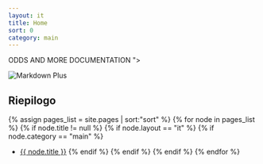 ```yaml
---
layout: it
title: Home
sort: 0
category: main
---
```

<p class="
 <font size="5"> ODDS AND MORE DOCUMENTATION</font> ">
   

</p>


![Markdown Plus]({{site.baseurl}}/public/logo.png)







## Riepilogo

{% assign pages_list = site.pages | sort:"sort" %}
    {% for node in pages_list %}
    {% if node.title != null %}
    {% if node.layout == "it" %}
    {% if node.category == "main" %}
  * <a class="link-detail"
      href="{{site.baseurl}}{{ node.url }}">{{ node.title }}</a>
    {% endif %}
    {% endif %}
    {% endif %}
    {% endfor %}

